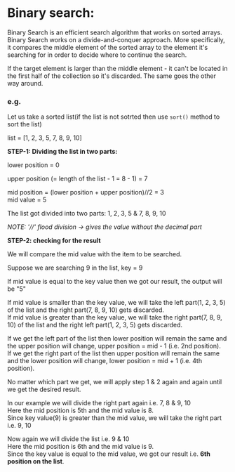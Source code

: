 # Binary search:
Binary Search is an efficient search algorithm that works on sorted arrays. 
Binary Search works on a divide-and-conquer approach. 
More specifically, it compares the middle element of the sorted array to the element it's searching for in order to decide where to continue the search.  

If the target element is larger than the middle element - it can't be located in the first half of the collection so it's discarded. The same goes the other way around.  

### e.g.  
Let us take a sorted list(if the list is not sotrted then use `sort()` method to sort the list)  

list = [1, 2, 3, 5, 7, 8, 9, 10]  

**STEP-1: Dividing the list in two parts:**  

lower position = 0  

upper position (= length of the list - 1 = 8 - 1) = 7  

mid position = (lower position + upper position)//2 = 3  
mid value = 5  

The list got divided into two parts: 1, 2, 3, 5 & 7, 8, 9, 10  

*NOTE: '//' flood division -> gives the value without the decimal part*  

**STEP-2: checking for the result**  

We will compare the mid value with the item to be searched.  

Suppose we are searching 9 in the list, key = 9  

If mid value is equal to the key value then we got our result, the output will be "5"  

If mid value is smaller than the key value, we will take the left part(1, 2, 3, 5) of the list and the right part(7, 8, 9, 10) gets discarded.  
If mid value is greater than the key value, we will take the right part(7, 8, 9, 10) of the list and the right left part(1, 2, 3, 5) gets discarded.  

If we get the left part of the list then lower position will remain the same and the upper position will change, upper position = mid - 1 (i.e. 2nd position).  
If we get the right part of the list then upper position will remain the same and the lower position will change, lower position = mid + 1 (i.e. 4th position).  

No matter which part we get, we will apply step 1 & 2 again and again until we get the desired result.  

In our example we will divide the right part again i.e. 7, 8 & 9, 10  
Here the mid position is 5th and the mid value is 8.  
Since key value(9) is greater than the mid value, we will take the right part i.e. 9, 10  

Now again we will divide the list i.e. 9 & 10  
Here the mid position is 6th and the mid value is 9.  
Since the key value is equal to the mid value, we got our result i.e. **6th position on the list**.


